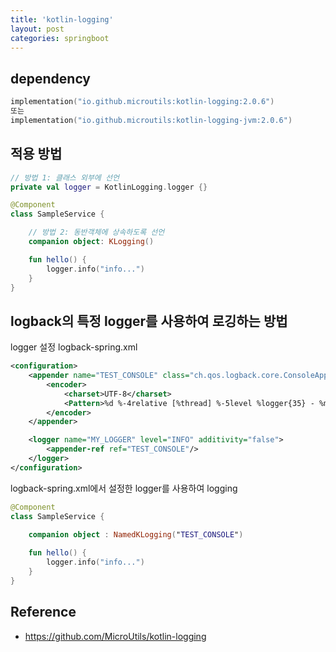 ```yaml
---
title: 'kotlin-logging'
layout: post
categories: springboot
---
```


## dependency
```kotlin
implementation("io.github.microutils:kotlin-logging:2.0.6")
또는
implementation("io.github.microutils:kotlin-logging-jvm:2.0.6")
```

## 적용 방법
```kotlin
// 방법 1: 클래스 외부에 선언
private val logger = KotlinLogging.logger {}

@Component
class SampleService {

    // 방법 2: 동반객체에 상속하도록 선언
    companion object: KLogging()

    fun hello() {
        logger.info("info...")
    }
}
```

## logback의 특정 logger를 사용하여 로깅하는 방법
logger 설정
logback-spring.xml
```xml
<configuration>
    <appender name="TEST_CONSOLE" class="ch.qos.logback.core.ConsoleAppender">
        <encoder>
            <charset>UTF-8</charset>
            <Pattern>%d %-4relative [%thread] %-5level %logger{35} - %msg%n</Pattern>
        </encoder>
    </appender>

    <logger name="MY_LOGGER" level="INFO" additivity="false">
        <appender-ref ref="TEST_CONSOLE"/>
    </logger>
</configuration>
```

logback-spring.xml에서 설정한 logger를 사용하여 logging
```kotlin
@Component
class SampleService {
    
    companion object : NamedKLogging("TEST_CONSOLE")

    fun hello() {
        logger.info("info...")
    }
}
```

## Reference
- <https://github.com/MicroUtils/kotlin-logging>
